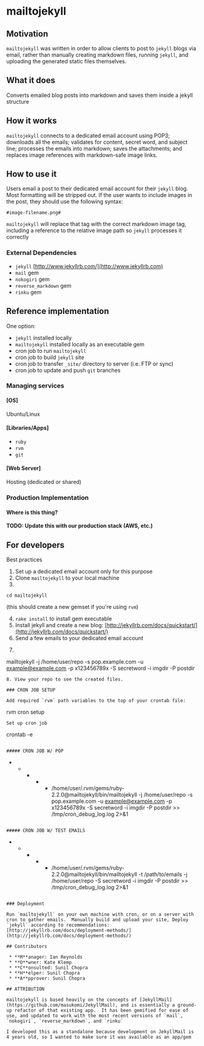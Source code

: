 # mailtojekyll

## Motivation

`mailtojekyll` was written in order to allow clients to post to `jekyll` blogs via email, rather than manually creating markdown files, running `jekyll`, and uploading the generated static files themselves.

## What it does

Converts emailed blog posts into markdown and saves them inside a jekyll structure

## How it works

`mailtojekyll` connects to a dedicated email account using POP3; downloads all the emails; validates for content, secret word, and subject line; processes the emails into markdown; saves the attachments; and replaces image references with markdown-safe image links.

## How to use it

Users email a post to their dedicated email account for their `jekyll` blog.  Most formatting will be stripped out.  If the user wants to include images in the post, they should use the following syntax:

```
#image-filename.png#
```

`mailtojekyll` will replace that tag with the correct markdown image tag, including a reference to the relative image path so `jekyll` processes it correctly

### External Dependencies
- `jekyll` [http://www.jekyllrb.com/](http://www.jekyllrb.com)
- `mail` gem
- `nokogiri` gem
- `reverse_markdown` gem
- `rinku` gem

## Reference implementation
One option:
- `jekyll` installed locally
- `mailtojekyll` installed locally as an executable gem
- cron job to run `mailtojekyll`
- cron job to build `jekyll` site
- cron job to transfer `_site/` directory to server (i.e. FTP or sync)
- cron job to update and push `git` branches

### Managing services

#### [OS]

Ubuntu/Linux

#### [Libraries/Apps]

- `ruby`
- `rvm`
- `git`

#### [Web Server]

Hosting (dedicated or shared)

### Production Implementation

#### Where is this thing?

**TODO: Update this with our production stack (AWS, etc.)**

## For developers

Best practices  
1. Set up a dedicated email account only for this purpose
2. Clone `mailtojekyll` to your local machine
3. 
```
cd mailtojekyll
```
(this should create a new gemset if you're using `rvm`)

4. `rake install` to install gem executable
5. Install jekyll and create a new blog: [http://jekyllrb.com/docs/quickstart/](http://jekyllrb.com/docs/quickstart/)
6. Send a few emails to your dedicated email account
7. ```
mailtojekyll -j /home/user/repo -s pop.example.com -u example@example.com -p x123456789x -S secretword -i imgdir -P postdir
```
8. View your repo to see the created files.

### CRON JOB SETUP

Add required `rvm` path variables to the top of your crontab file:
```
rvm cron setup
```
Set up cron job
```
crontab -e
```

##### CRON JOB W/ POP
```
* * * * * /home/user/.rvm/gems/ruby-2.2.0@mailtojekyll/bin/mailtojekyll -j /home/user/repo -s pop.example.com -u example@example.com -p x123456789x -S secretword -i imgdir -P postdir >> /tmp/cron_debug_log.log 2>&1
```

##### CRON JOB W/ TEST EMAILS
```
* * * * * /home/user/.rvm/gems/ruby-2.2.0@mailtojekyll/bin/mailtojekyll -t /path/to/emails -j /home/user/repo -S secretword -i imgdir -P postdir >> /tmp/cron_debug_log.log 2>&1
```

### Deployment

Run `mailtojekyll` on your own machine with cron, or on a server with cron to gather emails.  Manually build and upload your site, Deploy `jekyll` according to recommendations: [http://jekyllrb.com/docs/deployment-methods/](http://jekyllrb.com/docs/deployment-methods/)

## Contributors

 * **M**anager: Ian Reynolds
 * **O**wner: Kate Klemp
 * **C**onsulted: Sunil Chopra
 * **H**elper: Sunil Chopra
 * **A**pprover: Sunil Chopra

## ATTRIBUTION

mailtojekyll is based heavily on the concepts of [JekyllMail](https://github.com/masukomi/JekyllMail), and is essentially a ground-up refactor of that existing app.  It has been gemified for ease of use, and updated to work with the most recent versions of `mail`, `nokogiri`, `reverse_markdown`, and `rinku`

I developed this as a standalone because development on JekyllMail is 4 years old, so I wanted to make sure it was available as an app/gem
